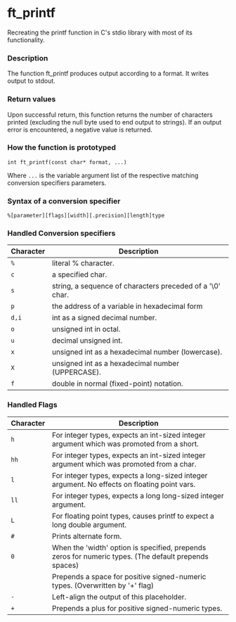 # ft_printf
Recreating the printf function in C's stdio library with most of its functionality.

<h3>Description</h3>
<p>The function ft_printf produces output according to a format. It writes output to stdout.</p>

<h3>Return values</h3>
<p>Upon successful return, this function returns the number of characters printed (excluding the null byte used to end output to strings). If an output error is encountered, a negative value is returned.</p>
<h3>How the function is prototyped</h3>
<code>int ft_printf(const char* format, ...)</code>
<p>Where <code>...</code> is the variable argument list of the respective matching conversion specifiers parameters.</p>

<h3>Syntax of a conversion specifier</h3>

<code>%[parameter][flags][width][.precision][length]type</code>

<h3>Handled Conversion specifiers</h3>

|Character | Description|
|----------|------------|
|<code>%</code> | literal % character.|
|<code>c</code> | a specified char.|
|<code>s</code> | string, a sequence of characters preceded of a '\0' char.|
|<code>p</code> | the address of a variable in hexadecimal form|
|<code>d,i</code> | int as a signed decimal number.|
|<code>o</code> | unsigned int in octal.|
|<code>u</code> | decimal unsigned int.|
|<code>x</code> | unsigned int as a hexadecimal number (lowercase).|
|<code>X</code> | unsigned int as a hexadecimal number (UPPERCASE).|
|<code>f</code> | double in normal (fixed-point) notation.|

<h3>Handled Flags</h3>

|Character | Description|
|----------|------------|
|<code>h</code> | For integer types, expects an int-sized integer argument which was promoted from a short.|
|<code>hh</code> | For integer types, expects an int-sized integer argument which was promoted from a char.|
|<code>l</code> | For integer types, expects a long-sized integer argument. No effects on floating point vars.|
|<code>ll</code> | For integer types, expects a long long-sized integer argument.|
|<code>L</code> | For floating point types, causes printf to expect a long double argument.|
|<code>#</code> | Prints alternate form.|
|<code>0</code> | When the 'width' option is specified, prepends zeros for numeric types. (The default prepends spaces)|
|<code> </code> | Prepends a space for positive signed-numeric types. (Overwritten by '+' flag)|
|<code>-</code> | Left-align the output of this placeholder.|
|<code>+</code> | Prepends a plus for positive signed-numeric types.|

